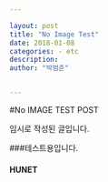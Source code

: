 ```yaml
---

layout: post  
title: "No Image Test"  
date: 2018-01-08
categories: - etc  
description:  
author: "박범준"  


---
```


#No IMAGE TEST POST

임시로 작성된 글입니다.

###테스트용입니다.

#### HUNET
